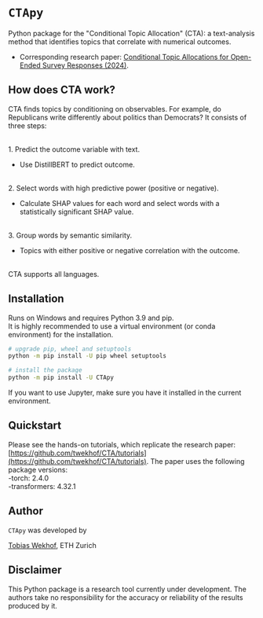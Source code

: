 # `CTApy`

Python package for the "Conditional Topic Allocation" (CTA): a text-analysis method that identifies topics that correlate with numerical outcomes.


* Corresponding research paper: [Conditional Topic Allocations for Open-Ended Survey Responses (2024)](https://papers.ssrn.com/sol3/papers.cfm?abstract_id=4190308).


## How does CTA work?


CTA finds topics by conditioning on observables. For example, do Republicans write differently about politics than Democrats?
It consists of three steps:

<br>
1. Predict the outcome variable with text.

* Use DistillBERT to predict outcome.
 
 <br>
2. Select words with high predictive power (positive or negative).

* Calculate SHAP values for each word and select words with a statistically significant SHAP value.

<br>
3. Group words by semantic similarity.

* Topics with either positive or negative correlation with the outcome.

<br>
CTA supports all languages.

## Installation

Runs on Windows and requires Python 3.9 and pip.  
It is highly recommended to use a virtual environment (or conda environment) for the installation.

```bash
# upgrade pip, wheel and setuptools
python -m pip install -U pip wheel setuptools

# install the package
python -m pip install -U CTApy
```

If you want to use Jupyter, make sure you have it installed in the current environment.

## Quickstart 

Please see the hands-on tutorials, which replicate the research paper: [https://github.com/twekhof/CTA/tutorials](https://github.com/twekhof/CTA/tutorials). The paper uses the following package versions:<br/>
-torch: 2.4.0<br/>
-transformers: 4.32.1


## Author

`CTApy` was developed by

[Tobias Wekhof](https://tobiaswekhof.com), ETH Zurich


## Disclaimer

This Python package is a research tool currently under development. The authors take no responsibility for the accuracy or reliability of the results produced by it.